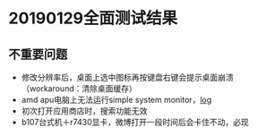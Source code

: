 # 20190129全面测试结果
## 不重要问题
- 修改分辨率后，桌面上选中图标再按键盘右键会提示桌面崩溃（workaround：清除桌面缓存）
- amd apu电脑上无法运行simple system monitor，[log](https://github.com/openthos/app-testing-results/blob/master/%E6%B5%8B%E8%AF%95%E5%86%85%E5%AE%B9%E5%8F%8A%E7%BB%93%E6%9E%9C/log/simple_system_monitor_crash.txt)
- 初次打开应用商店时，搜索功能无效 
- b107台式机＋r7430显卡，微博打开一段时间后会卡住不动，必现
